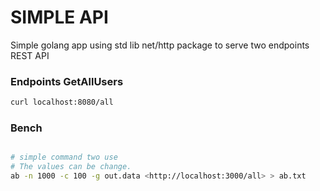 # SIMPLE API

Simple golang app using std lib net/http package to serve two endpoints REST API

### Endpoints GetAllUsers

```bash
curl localhost:8080/all
```

### Bench

```bash

# simple command two use 
# The values can be change. 
ab -n 1000 -c 100 -g out.data <http://localhost:3000/all> > ab.txt
```